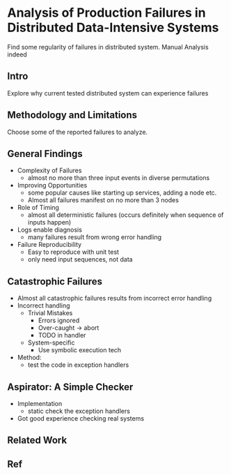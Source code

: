 # Analysis of Production Failures in Distributed Data-Intensive Systems
Find some regularity of failures in distributed system. 
Manual Analysis indeed

## Intro
Explore why current tested distributed system can experience failures

## Methodology and Limitations
Choose some of the reported failures to analyze.

## General Findings
* Complexity of Failures
	* almost no more than three input events in diverse permutations
* Improving Opportunities  
	* some popular causes like starting up services, adding a node etc. 
	* Almost all failures manifest on no more than 3 nodes
* Role of Timing
	* almost all deterministic failures (occurs definitely when sequence of inputs happen)
* Logs enable diagnosis
	* many failures result from wrong error handling
* Failure Reproducibility
	* Easy to reproduce with unit test 
	* only need input sequences, not data 

## Catastrophic Failures
* Almost all catastrophic failures results from incorrect error handling 
* Incorrect handling
	* Trivial Mistakes
		* Errors ignored 
		* Over-caught -> abort
		* TODO in handler  
	* System-specific 
		* Use symbolic execution tech 
* Method: 
	* test the code in exception handlers 

## Aspirator: A Simple Checker
* Implementation
	* static check the exception handlers 
* Got good experience checking real systems

## Related Work   

## Ref
